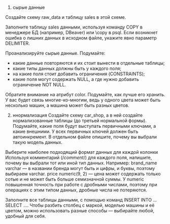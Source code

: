 1. сырые данные

Создайте схему raw_data и таблицу sales в этой схеме. 

Заполните таблицу sales данными, используя команду COPY в менеджере БД (например, DBeaver) или \copy в psql. Если возникнет ошибка о лишних данных в исходном файле, укажите явно параметр DELIMITER.

Проанализируйте сырые данные. Подумайте:
 - какие данные повторяются и их стоит вынести в отдельные таблицы;
 - какие типы данных должны быть у каждого поля;
 - на какие поля стоит добавить ограничения (CONSTRAINTS);
 - какие поля могут содержать NULL, а где нужно добавить ограничение NOT NULL.

Обратите внимание на атрибут color. Подумайте, как лучше его хранить. У вас будет связь многие-ко-многим, ведь у одного цвета может быть несколько машин, а машина может быть разных цветов.

2. ннормализация
Создайте схему car_shop, а в ней cоздайте нормализованные таблицы (до третьей нормальной формы). Подумайте, какие поля будут выступать первичными ключами, а какие внешними. У всех первичных ключей должен быть автоинкремент. В отдельном файле опишите, почему вы выбрали такую модель данных.

Выберите наиболее подходящий формат данных для каждой колонки
Используя комментарий (/*comment*/) для каждого поля, напишите, почему вы выбрали тот или иной тип данных. Например:
brand_name varchar — в названии бренда могут быть и цифры, и буквы, поэтому выбираем varchar.
price numeric(9, 2) — цена может содержать только сотые и не может быть больше семизначной суммы. У numeric повышенная точность при работе с дробными числами, поэтому при операциях c этим типом данных, дробные числа не потеряются.

Заполните все таблицы данными, c помощью команд INSERT INTO …  SELECT …. Чтобы разбить столбец с маркой, моделью машины и её цветом, можно использовать разные способы — выбирайте любой, удобный для себя.

